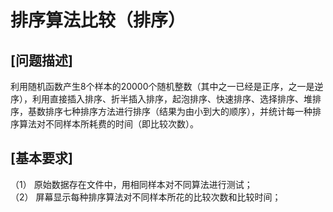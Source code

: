 # 排序算法比较（排序）
## [问题描述]
利用随机函数产生8个样本的20000个随机整数（其中之一已经是正序，之一是逆序），利用直接插入排序、折半插入排序，起泡排序、快速排序、选择排序、堆排序，基数排序七种排序方法进行排序（结果为由小到大的顺序），并统计每一种排序算法对不同样本所耗费的时间（即比较次数）。
## [基本要求]
（1） 原始数据存在文件中，用相同样本对不同算法进行测试；  
（2） 屏幕显示每种排序算法对不同样本所花的比较次数和比较时间；

